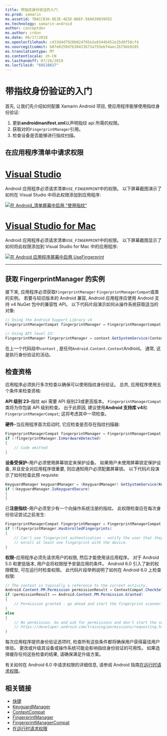 ```yaml
---
title: 带指纹身份验证的入门
ms.prod: xamarin
ms.assetid: 7BACCB36-8E3E-4E5D-B8EF-56A639839FD2
ms.technology: xamarin-android
author: conceptdev
ms.author: crdun
ms.date: 08/17/2018
ms.openlocfilehash: c433d4d7920b024795e2e8344b452e25d8f58cf4
ms.sourcegitcommit: b07e0259d7b30413673a793ebf4aec2b75bb9285
ms.translationtype: MT
ms.contentlocale: zh-CN
ms.lasthandoff: 07/26/2019
ms.locfileid: "68510637"
---
```

# <a name="getting-started-with-fingerprint-authentication"></a>带指纹身份验证的入门

首先, 让我们先介绍如何配置 Xamarin Android 项目, 使应用程序能够使用指纹身份验证:

1. 更新**androidmanifest.xml**以声明指纹 api 所需的权限。
2. 获取对的`FingerprintManager`引用。
3. 检查设备是否能够进行指纹扫描。

## <a name="requesting-permissions-in-the-application-manifest"></a>在应用程序清单中请求权限

# <a name="visual-studiotabwindows"></a>[Visual Studio](#tab/windows)

Android 应用程序必须请求清单`USE_FINGERPRINT`中的权限。 以下屏幕截图演示了如何在 Visual Studio 中将此权限添加到应用程序:

[![在 Android\_清单屏幕中启用 "使用指纹"](get-started-images/fingerprint-01-vs.png)](get-started-images/fingerprint-01-vs.png#lightbox) 

# <a name="visual-studio-for-mactabmacos"></a>[Visual Studio for Mac](#tab/macos)

Android 应用程序必须请求清单`USE_FINGERPRINT`中的权限。 以下屏幕截图显示了如何将此权限添加到 Visual Studio for Mac 中的应用程序:

[![在 Android 应用程序屏幕中启用 UseFingerprint](get-started-images/fingerprint-01-xs.png)](get-started-images/fingerprint-01-xs.png#lightbox) 

-----

## <a name="getting-an-instance-of-the-fingerprintmanager"></a>获取 FingerprintManager 的实例

接下来, 应用程序必须获取`FingerprintManager` `FingerprintManagerCompat`或类的实例。 若要与较旧版本的 Android 兼容, Android 应用程序应使用 Android 支持 v4 NuGet 包中的兼容性 API。 以下代码片段演示如何从操作系统获取适当的对象: 

```csharp
// Using the Android Support Library v4
FingerprintManagerCompat fingerprintManager = FingerprintManagerCompat.From(context);

// Using API level 23:
FingerprintManager fingerprintManager = context.GetSystemService(Context.FingerprintService) as FingerprintManager;
```  

在上一个代码段中`context` , 是任何`Android.Content.Context`Android。 通常, 这是执行身份验证的活动。

## <a name="checking-for-eligibility"></a>检查资格

应用程序必须执行多次检查以确保可以使用指纹身份验证。 总共, 应用程序使用五个条件来检查资格:  

**API 级别 23**&ndash;指纹 api 需要 API 级别23或更高版本。 `FingerprintManagerCompat`类将为你包装 API 级别检查。 出于此原因, 建议使用**Android 支持库 v4**和`FingerprintManagerCompat`; 这将考虑其中一项检查。

**硬件**&ndash;当应用程序首次启动时, 它应检查是否存在指纹扫描器:

```csharp
FingerprintManagerCompat fingerprintManager = FingerprintManagerCompat.From(context);
if (!fingerprintManager.IsHardwareDetected)
{
    // Code omitted
}
```

**设备受保护**&ndash;用户必须使用屏幕锁定来保护设备。 如果用户未使用屏幕锁定保护设备, 并且安全对应用程序很重要, 则应通知用户必须配置屏幕锁。 以下代码片段演示了如何检查此预 requiste:

```csharp
KeyguardManager keyguardManager = (KeyguardManager) GetSystemService(KeyguardService);
if (!keyguardManager.IsKeyguardSecure)
{
}
```

已**注册指纹**&ndash;用户必须至少有一个向操作系统注册的指纹。 此权限检查应在每次身份验证尝试之前发生:

```csharp
FingerprintManagerCompat fingerprintManager = FingerprintManagerCompat.From(context);
if (!fingerprintManager.HasEnrolledFingerprints)
{
    // Can't use fingerprint authentication - notify the user that they need to
    // enroll at least one fingerprint with the device.
}
```

**权限**&ndash;应用程序必须先请求用户的权限, 然后才能使用该应用程序。 对于 Android 5.0 和更低版本, 用户会将权限授予安装应用的条件。 Android 6.0 引入了新的权限模型, 可在运行时检查权限。 此代码片段举例说明了如何在 Android 6.0 上检查权限:

```csharp
// The context is typically a reference to the current activity.
Android.Content.PM.Permission permissionResult = ContextCompat.CheckSelfPermission(context, Manifest.Permission.UseFingerprint);
if (permissionResult == Android.Content.PM.Permission.Granted)
{
    // Permission granted - go ahead and start the fingerprint scanner.
}
else
{
    // No permission. Go and ask for permissions and don't start the scanner. See
    // https://developer.android.com/training/permissions/requesting.html
}
```

每次应用程序提供身份验证选项时, 检查所有这些条件都将确保用户获得最佳用户体验。 更改或升级其设备或操作系统可能会影响指纹身份验证的可用性。 如果选择缓存任何这些检查的结果, 请确保满足升级方案。

有关如何在 Android 6.0 中请求权限的详细信息, 请参阅 Android 指南[在运行时请求权限](https://developer.android.com/training/permissions/requesting.html)。

## <a name="related-links"></a>相关链接

- [快捷](xref:Android.Content.Context)
- [KeyguardManager](xref:Android.App.KeyguardManager)
- [ContextCompat](https://developer.android.com/reference/android/support/v4/content/ContextCompat)
- [FingerprintManager](https://developer.android.com/reference/android/hardware/fingerprint/FingerprintManager.html)
- [FingerprintManagerCompat](https://developer.android.com/reference/android/support/v4/hardware/fingerprint/FingerprintManagerCompat.html)
- [在运行时请求权限](https://developer.android.com/training/permissions/requesting.html)
